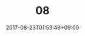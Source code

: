 ---
title: "08"
date: 2017-08-23T01:53:49+09:00
eyecatch: ""
categories: ""
tags: ["a", "b"]
draft: false
---